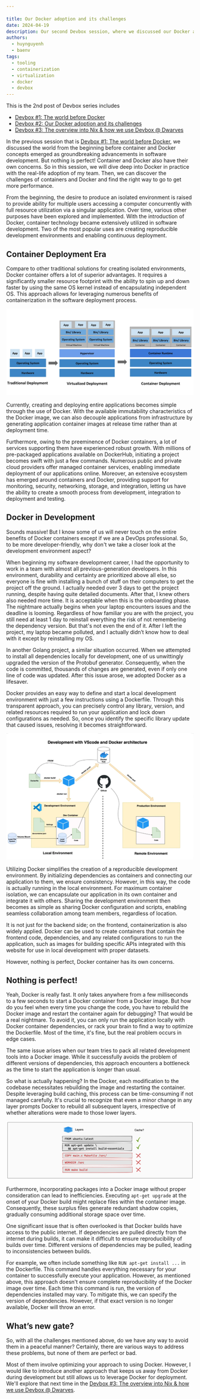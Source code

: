 ```yaml
---

title: Our Docker adoption and its challenges
date: 2024-04-19
description: Our second Devbox session, where we discussed our Docker adoption and challenges.
authors:
  - huynguyenh
  - baenv
tags:
  - tooling
  - containerization
  - virtualization
  - docker
  - devbox
---
```


This is the 2nd post of Devbox series includes

- [Devbox #1: The world before Docker](https://memo.d.foundation/playground/_memo/devbox-a-world-before-docker)
- [Devbox #2: Our Docker adoption and its challenges](https://memo.d.foundation/playground/_memo/devbox-docker-adoption-and-challenges)
- [Devbox #3: The overview into Nix & how we use Devbox @ Dwarves](https://memo.d.foundation/playground/_memo/devbox-nix-and-our-devbox-adoption)

In the previous session that is [Devbox #1: The world before Docker](https://memo.d.foundation/playground/_memo/devbox-a-world-before-docker), we discussed the world from the beginning before container and Docker concepts emerged as groundbreaking advancements in software development. But nothing is perfect! Container and Docker also have their own concerns. So in this session, we will dive deep into Docker in practice with the real-life adoption of my team. Then, we can discover the challenges of containers and Docker and find the right way to go to get more performance.

From the beginning, the desire to produce an isolated environment is raised to provide ability for multiple users accessing a computer concurrently with full resource utilization via a singular application. Over time, various other purposes have been explored and implemented. With the introduction of Docker, container technology became extensively utilized in software development. Two of the most popular uses are creating reproducible development environments and enabling continuous deployment.

## Container Deployment Era

Compare to other traditional solutions for creating isolated environments, Docker container offers a lot of superior advantages. It requires a significantly smaller resource footprint with the ability to spin up and down faster by using the same OS kernel instead of encapsulating independent OS. This approach allows for leveraging numerous benefits of containerization in the software deployment process.

![](assets/devbox-docker-adoption-and-challenges_01.webp)

Currently, creating and deploying entire applications becomes simple through the use of Docker. With the available immutability characteristics of the Docker image, we can also decouple applications from infrastructure by generating application container images at release time rather than at deployment time.

Furthermore, owing to the preeminence of Docker containers, a lot of services supporting them have experienced robust growth. With millions of pre-packaged applications available on DockerHub, initiating a project becomes swift with just a few commands. Numerous public and private cloud providers offer managed container services, enabling immediate deployment of our applications online. Moreover, an extensive ecosystem has emerged around containers and Docker, providing support for monitoring, security, networking, storage, and integration, letting us have the ability to create a smooth process from development, integration to deployment and testing.

## Docker in Development

Sounds massive! But I know some of us will never touch on the entire benefits of Docker containers except if we are a DevOps professional. So, to be more developer-friendly, why don't we take a closer look at the development environment aspect?

When beginning my software development career, I had the opportunity to work in a team with almost all previous-generation developers. In this environment, durability and certainty are prioritized above all else, so everyone is fine with installing a bunch of stuff on their computers to get the project off the ground. I actually needed over 3 days to get the project running, despite having quite detailed documents. After that, I knew others also needed more time. It is acceptable when this is the onboarding phase. The nightmare actually begins when your laptop encounters issues and the deadline is looming. Regardless of how familiar you are with the project, you still need at least 1 day to reinstall everything the risk of not remembering the dependency version. But that's not even the end of it. After I left the project, my laptop became polluted, and I actually didn’t know how to deal with it except by reinstalling my OS.

In another Golang project, a similar situation occurred. When we attempted to install all dependencies locally for development, one of us unwittingly upgraded the version of the Protobuf generator. Consequently, when the code is committed, thousands of changes are generated, even if only one line of code was updated. After this issue arose, we adopted Docker as a lifesaver.

Docker provides an easy way to define and start a local development environment with just a few instructions using a Dockerfile. Through this transparent approach, you can precisely control any library, version, and related resources required to run your application and lock down configurations as needed. So, once you identify the specific library update that caused issues, resolving it becomes straightforward.

![](assets/devbox-docker-adoption-and-challenges_02.webp)

Utilizing Docker simplifies the creation of a reproducible development environment. By initializing dependencies as containers and connecting our application to them, we ensure consistency. However, in this way, the code is actually running in the local environment. For maximum container isolation, we can encapsulate our application in its own container and integrate it with others. Sharing the development environment then becomes as simple as sharing Docker configuration and scripts, enabling seamless collaboration among team members, regardless of location.

It is not just for the backend side; on the frontend, containerization is also widely applied. Docker can be used to create containers that contain the frontend code, dependencies, and any related configurations to run the application, such as images for building specific APIs integrated with this website for use in local development with proper datasets.

However, nothing is perfect, Docker container has its own concerns.

## Nothing is perfect!

Yeah, Docker is really fast. It only takes anywhere from a few milliseconds to a few seconds to start a Docker container from a Docker image. But how do you feel when every time you change the code, you have to rebuild the Docker image and restart the container again for debugging? That would be a real nightmare. To avoid it, you can only run the application locally with Docker container dependencies, or rack your brain to find a way to optimize the Dockerfile. Most of the time, it's fine, but the real problem occurs in edge cases.

The same issue arises when our team tries to pack all related development tools into a Docker image. While it successfully avoids the problem of different versions of dependencies, this approach encounters a bottleneck as the time to start the application is longer than usual.

So what is actually happening? In the Docker, each modification to the codebase necessitates rebuilding the image and restarting the container. Despite leveraging build caching, this process can be time-consuming if not managed carefully. It's crucial to recognize that even a minor change in any layer prompts Docker to rebuild all subsequent layers, irrespective of whether alterations were made to those lower layers.

![](assets/devbox-docker-adoption-and-challenges_03.webp)

Furthermore, incorporating packages into a Docker image without proper consideration can lead to inefficiencies. Executing `apt-get upgrade` at the onset of your Docker build might replace files within the container image. Consequently, these surplus files generate redundant shadow copies, gradually consuming additional storage space over time.

One significant issue that is often overlooked is that Docker builds have access to the public internet. If dependencies are pulled directly from the internet during builds, it can make it difficult to ensure reproducibility of builds over time. Different versions of dependencies may be pulled, leading to inconsistencies between builds.

For example, we often include something like `RUN apt-get install ...` in the Dockerfile. This command handles everything necessary for your container to successfully execute your application. However, as mentioned above, this approach doesn't ensure complete reproducibility of the Docker image over time. Each time this command is run, the version of dependencies installed may vary. To mitigate this, we can specify the version of dependencies. However, if that exact version is no longer available, Docker will throw an error.

## What’s new gate?

So, with all the challenges mentioned above, do we have any way to avoid them in a peaceful manner? Certainly, there are various ways to address these problems, but none of them are perfect or bad.

Most of them involve optimizing your approach to using Docker. However, I would like to introduce another approach that keeps us away from Docker during development but still allows us to leverage Docker for deployment. We'll explore that next time in the [Devbox #3: The overview into Nix & how we use Devbox @ Dwarves](https://memo.d.foundation/playground/_memo/devbox-nix-and-our-devbox-adoption).
